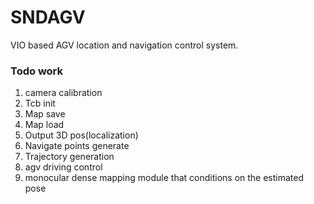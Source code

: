 # SNDAGV
VIO based AGV location and navigation control system.

### Todo work
1. camera calibration
2. Tcb init
3. Map save
4. Map load
5. Output 3D pos(localization)
6. Navigate points generate
7. Trajectory generation
8. agv driving control
9. monocular dense mapping module that conditions on the estimated pose
